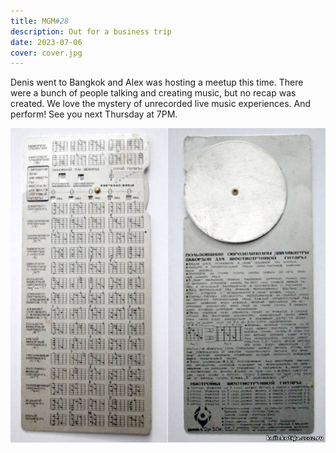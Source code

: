 ```yaml
---
title: MGM#28
description: Out for a business trip
date: 2023-07-06
cover: cover.jpg
---
```


Denis went to Bangkok and Alex was hosting a meetup this time. There were a bunch of people talking and creating music, but no recap was created. We love the mystery of unrecorded live music experiences. And perform! See you next Thursday at 7PM.

![guitar chords finder](./9673581.jpg)

